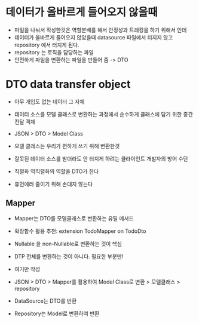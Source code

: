 # 데이터가 올바르게 들어오지 않을때

- 파일을 나눠서 작성한것은 역할분배를 해서 안정성과 트래킹을 하기 위해서 인데
- 데이터가 올바르게 들어오지 않았을때 datasource 파일에서 터지지 않고 repository 에서 터지게 된다.
- repository 는 로직을 담당하는 파일
- 안전하게 파일을 변환하는 파일을 만들어 줌 -> DTO

# DTO data transfer object
- 아무 개입도 없는 데이터 그 자체
- 데이터 소스를 모델 클래스로 변환하는 과정에서 순수하게 클래스에 담기 위한 중간 전달 객체
- JSON > DTO > Model Class
- 모델 클래스는 우리가 편하게 쓰기 위해 변환한것
- 잘못된 데이터 소스를 받더라도 안 터지게 하려는 클라이언트 개발자의 방어 수단

- 직렬화 역직렬화의 역할을 DTO가 한다 

- 휴먼에러 줄이기 위해 손대지 않는다


## Mapper
- Mapper는 DTO를 모델클래스로 변환하는 유틸 메서드
- 확장함수 활용 추천: extension TodoMapper on TodoDto
- Nullable 을 non-Nullable로 변환하는 것이 핵심
- DTP 전체를 변환하는 것이 아니다. 필요한 부분만!

- 여기만 작성

- JSON > DTO > Mapper를 활용하여 Model Class로 변환 > 모델클래스 > repository

- DataSource는 DTO를 반환
- Repository는 Model로 변환하여 반환




